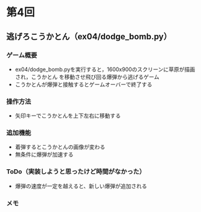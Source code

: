 # 第4回
## 逃げろこうかとん（ex04/dodge_bomb.py）
### ゲーム概要
- ex04/dodge_bomb.pyを実行すると，1600x900のスクリーンに草原が描画され，こうかとん
を移動させ飛び回る爆弾から逃げるゲーム
- こうかとんが爆弾と接触するとゲームオーバーで終了する
### 操作方法
- 矢印キーでこうかとんを上下左右に移動する
### 追加機能
- 着弾するとこうかとんの画像が変わる
- 無条件に爆弾が加速する
### ToDo（実装しようと思ったけど時間がなかった）
- 爆弾の速度が一定を越えると、新しい爆弾が追加される
### メモ